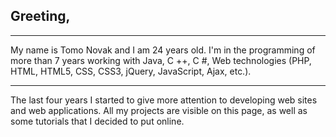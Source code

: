 ## Greeting,

--- 

My name is Tomo Novak and I am 24 years old. I'm in the programming of more than 7 years working with Java, C ++, C #, Web technologies (PHP, HTML, HTML5, CSS, CSS3, jQuery, JavaScript, Ajax, etc.).

---

The last four years I started to give more attention to developing web sites and web applications. All my projects are visible on this page, as well as some tutorials that I decided to put online.